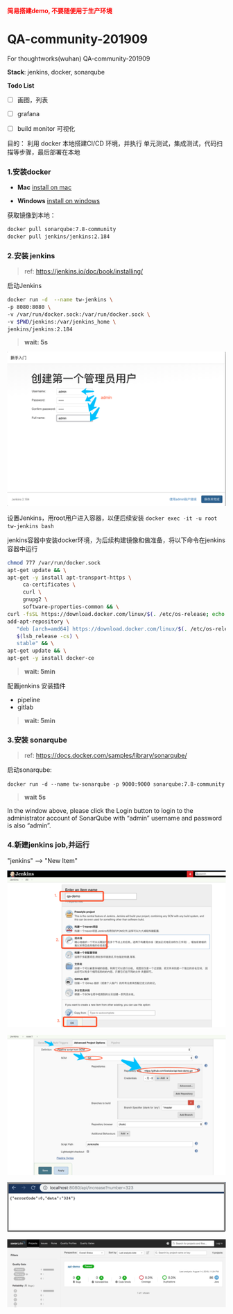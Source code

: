 <h4 style="color: red;">简易搭建demo, 不要随便用于生产环境</h4>

# QA-community-201909
For thoughtworks(wuhan) QA-community-201909

**Stack**: jenkins, docker, sonarqube

**Todo List**

- [ ] 画图，列表
- [ ] grafana
- [ ] build monitor 可视化


目的： 利用 docker 本地搭建CI/CD 环境，并执行 单元测试，集成测试，代码扫描等步骤，最后部署在本地

###  1.安装docker

- **Mac**
[install on mac](https://docs.docker.com/v17.12/docker-for-mac/install/#download-docker-for-mac)

- **Windows**
[install on windows](https://docs.docker.com/docker-for-windows/install/)


获取镜像到本地：
```bash
docker pull sonarqube:7.8-community
docker pull jenkins/jenkins:2.184
```

### 2.安装 jenkins
>ref: https://jenkins.io/doc/book/installing/

启动Jenkins
```bash
docker run -d  --name tw-jenkins \
-p 8080:8080 \
-v /var/run/docker.sock:/var/run/docker.sock \
-v $PWD/jenkins:/var/jenkins_home \
jenkins/jenkins:2.184
```
> **wait: 5s**

![](images/jenkins_setup_02.png)

设置Jenkins，用root用户进入容器，以便后续安装
`docker exec -it -u root tw-jenkins bash` 

jenkins容器中安装docker环境，为后续构建镜像和做准备，将以下命令在jenkins 容器中运行

```bash
chmod 777 /var/run/docker.sock
apt-get update && \
apt-get -y install apt-transport-https \
     ca-certificates \
     curl \
     gnupg2 \
     software-properties-common && \
curl -fsSL https://download.docker.com/linux/$(. /etc/os-release; echo "$ID")/gpg > /tmp/dkey; apt-key add /tmp/dkey && \
add-apt-repository \
   "deb [arch=amd64] https://download.docker.com/linux/$(. /etc/os-release; echo "$ID") \
   $(lsb_release -cs) \
   stable" && \
apt-get update && \
apt-get -y install docker-ce
```
> **wait: 5min**

配置jenkins  安装插件
- pipeline
- gitlab
> **wait: 5min**

### 3.安装 sonarqube

>ref: https://docs.docker.com/samples/library/sonarqube/

启动sonarqube:

`docker run -d --name tw-sonarqube -p 9000:9000 sonarqube:7.8-community`

> **wait 5s**

In the window above, please click the Login button to login to the administrator account of SonarQube with “admin” username and password is also “admin”.

### 4.新建jenkins job,并运行
"jenkins" --> "New Item"  

![](images/jenkins_setup_03.png)

![](images/jenkins_setup_04.png)

![](images/browser_screenshot_1.png)

![](images/sonarqube_01.png)